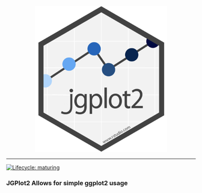<p align="center"><img src="figure/logo.png" alt="" width="350"></a></p>
<hr>

[![Lifecycle: maturing](https://img.shields.io/badge/lifecycle-maturing-blue.svg)](https://www.tidyverse.org/lifecycle/#maturing)

### JGPlot2 Allows for simple ggplot2 usage


